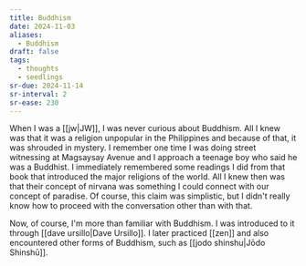 ```yaml
---
title: Buddhism
date: 2024-11-03
aliases:
  - Buddhism
draft: false
tags:
  - thoughts
  - seedlings
sr-due: 2024-11-14
sr-interval: 2
sr-ease: 230
---
```

When I was a [[jw|JW]], I was never curious about Buddhism. All I knew was that it was a religion unpopular in the Philippines and because of that, it was shrouded in mystery. I remember one time I was doing street witnessing at Magsaysay Avenue and I approach a teenage boy who said he was a Buddhist. I immediately remembered some readings I did from that book that introduced the major religions of the world. All I knew then was that their concept of nirvana was something I could connect with our concept of paradise. Of course, this claim was simplistic, but I didn't really know how to proceed with the conversation other than with that.

Now, of course, I'm more than familiar with Buddhism. I was introduced to it through [[dave ursillo|Dave Ursillo]]. I later practiced [[zen]] and also encountered other forms of Buddhism, such as [[jodo shinshu|Jōdo Shinshū]].